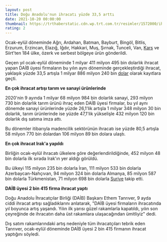 ```yaml
--- 
layout: post
title: Doğu Anadolu'nun ihracatı yüzde 33,5 arttı
date: 2021-10-20 00:00:00
thumbnail: https://trthaberstatic.cdn.wp.trt.com.tr/resimler/1572000/ihracat-aa-1572617.jpg
rating: 2
---
```

<p>
	Ocak-eylül döneminde Ağrı, Ardahan, Batman, Bayburt, Bingöl, Bitlis, Erzurum, Erzincan, Elazığ, Iğdır, Hakkari, Muş, Şırnak, Tunceli, Van, <a href="https://www.trthaber.com/etiket/kars/" target="_blank">Kars</a> ve Siirt'ten 184 ülke, özerk ve serbest bölgeye ürün gönderildi.</p>
<p>
	Geçen yıl ocak-eylül döneminde 1 milyar 411 milyon 495 bin dolarlık ihracat yapan DAİB üyesi firmaların bu yılın aynı döneminde gerçekleştirdiği ihracat, yaklaşık yüzde 33,5 artışla 1 milyar 886 milyon 240 bin <a href="https://www.trthaber.com/etiket/dolar/" target="_blank">dolar</a> olarak kayıtlara geçti.</p>
<p>
	<strong>En çok ihracat artışı tarım ve sanayi ürünlerinde</strong></p>
<p>
	2020'nin 9 ayında 1 milyar 68 milyon 984 bin dolarlık sanayi, 293 milyon 730 bin dolarlık tarım ürünü ihraç eden DAİB üyesi firmalar, bu yıl aynı dönemde sanayi ürünlerinde yüzde 26,1'lik artışla 1 milyar 348 milyon 30 bin dolarlık, tarım ürünlerinde ise yüzde 47,1'lik yükselişle 432 milyon 120 bin dolarlık dış satıma imza attı.</p>
<p>
	Bu dönemler itibarıyla madencilik sektörünün ihracatı ise yüzde 80,5 artışla 58 milyon 770 bin dolardan 106 milyon 89 bin dolara ulaştı.</p>
<p>
	<strong>En çok ihracat Irak'a yapıldı</strong></p>
<p>
	Birliğin ocak-eylül ihracatı ülkelere göre değerlendirildiğinde, 452 milyon 48 bin dolarla ilk sırada Irak'ın yer aldığı görüldü.</p>
<p>
	Bu ülkeyi 115 milyon 235 bin dolarla İran, 111 milyon 533 bin dolarla Azerbaycan-Nahçıvan, 94 milyon 324 bin dolarla Almanya, 85 milyon 587 bin dolarla Türkmenistan, 71 milyon 698 bin dolarla <a href="https://www.trthaber.com/etiket/suriye/" target="_blank">Suriye</a> takip etti.</p>
<p>
	<strong>DAİB üyesi 2 bin 415 firma ihracat yaptı</strong></p>
<p>
	Doğu Anadolu İhracatçılar Birliği (DAİB) Başkanı Ethem Tanrıver, 9 ayda ciddi ihracat artışı sağladıklarını anlatarak, "DAİB üyesi firmaların ihracatında yıl boyunca artış yaşandı. Yılın ilk yarısı güzel rakamlarla kapatıldı, yılın son çeyreğinde de ihracatın daha üst rakamlara ulaşacağından ümitliyiz" dedi.</p>
<p>
	Dış satım rakamlarındaki artış nedeniyle tüm ihracatçıları tebrik eden Tanrıver, ocak-eylül döneminde DAİB üyesi 2 bin 415 firmanın ihracat yaptığını söyledi.</p>

